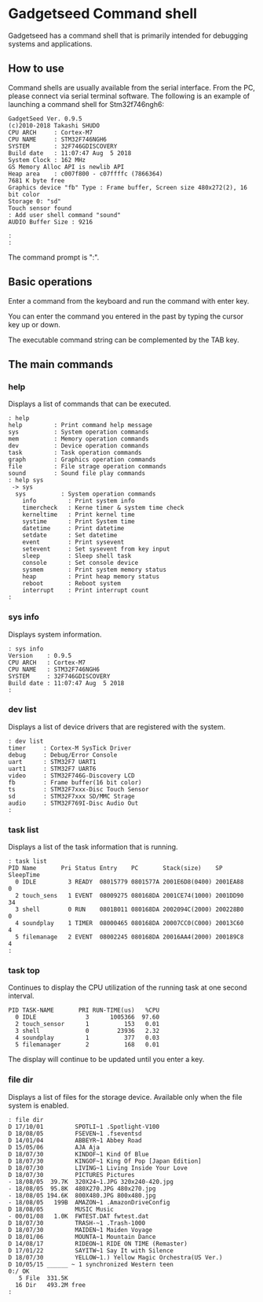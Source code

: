 # Gadgetseed Command shell

Gadgetseed has a command shell that is primarily intended for debugging systems and applications.

## How to use

Command shells are usually available from the serial interface.
From the PC, please connect via serial terminal software.
The following is an example of launching a command shell for Stm32f746ngh6:

```
GadgetSeed Ver. 0.9.5
(c)2010-2018 Takashi SHUDO
CPU ARCH     : Cortex-M7
CPU NAME     : STM32F746NGH6
SYSTEM       : 32F746GDISCOVERY
Build date   : 11:07:47 Aug  5 2018
System Clock : 162 MHz
GS Memory Alloc API is newlib API
Heap area    : c007f800 - c07ffffc (7866364)
7681 K byte free
Graphics device "fb" Type : Frame buffer, Screen size 480x272(2), 16 bit color
Storage 0: "sd"
Touch sensor found
: Add user shell command "sound"
AUDIO Buffer Size : 9216

: 
:
```

The command prompt is ":".

## Basic operations

Enter a command from the keyboard and run the command with enter key.

You can enter the command you entered in the past by typing the cursor key up or down.

The executable command string can be complemented by the TAB key.

## The main commands

### help

Displays a list of commands that can be executed.

```
: help  
help         : Print command help message
sys          : System operation commands
mem          : Memory operation commands
dev          : Device operation commands
task         : Task operation commands
graph        : Graphics operation commands
file         : File strage operation commands
sound        : Sound file play commands
: help sys
 -> sys
  sys          : System operation commands
    info         : Print system info
    timercheck   : Kerne timer & system time check
    kerneltime   : Print kernel time
    systime      : Print System time
    datetime     : Print datetime
    setdate      : Set datetime
    event        : Print sysevent
    setevent     : Set sysevent from key input
    sleep        : Sleep shell task
    console      : Set console device
    sysmem       : Print system memory status
    heap         : Print heap memory status
    reboot       : Reboot system
    interrupt    : Print interrupt count
:
```

### sys info

Displays system information.

```
: sys info 
Version    : 0.9.5
CPU ARCH   : Cortex-M7
CPU NAME   : STM32F746NGH6
SYSTEM     : 32F746GDISCOVERY
Build date : 11:07:47 Aug  5 2018
:
```

### dev list

Displays a list of device drivers that are registered with the system.

```
: dev list 
timer     : Cortex-M SysTick Driver
debug     : Debug/Error Console
uart      : STM32F7 UART1
uart1     : STM32F7 UART6
video     : STM32F746G-Discovery LCD
fb        : Frame buffer(16 bit color)
ts        : STM32F7xxx-Disc Touch Sensor
sd        : STM32F7xxx SD/MMC Strage
audio     : STM32F769I-Disc Audio Out
: 
```

### task list

Displays a list of the task information that is running.

```
: task list 
PID Name       Pri Status Entry    PC       Stack(size)    SP       SleepTime
  0 IDLE         3 READY  08015779 0801577A 2001E6D8(0400) 2001EA88         0
  2 touch_sens   1 EVENT  08009275 080168DA 2001CE74(1000) 2001DD90        34
  3 shell        0 RUN    0801B011 080168DA 2002094C(2000) 200228B0         0
  4 soundplay    1 TIMER  08000465 080168DA 20007CC0(C000) 20013C60         4
  5 filemanage   2 EVENT  08002245 080168DA 20016AA4(2000) 200189C8         4
:
```

### task top

Continues to display the CPU utilization of the running task at one second interval.

```
PID TASK-NAME       PRI RUN-TIME(us)   %CPU
  0 IDLE              3      1005366  97.60
  2 touch_sensor      1          153   0.01
  3 shell             0        23936   2.32
  4 soundplay         1          377   0.03
  5 filemanager       2          168   0.01
```

The display will continue to be updated until you enter a key.

### file dir

Displays a list of files for the storage device.
Available only when the file system is enabled.

```
: file dir 
D 17/10/01         SPOTLI~1 .Spotlight-V100
D 18/08/05         FSEVEN~1 .fseventsd
D 14/01/04         ABBEYR~1 Abbey Road
D 15/05/06         AJA Aja
D 18/07/30         KINDOF~1 Kind Of Blue
D 18/07/30         KINGOF~1 King Of Pop [Japan Edition]
D 18/07/30         LIVING~1 Living Inside Your Love
D 18/07/30         PICTURES Pictures
- 18/08/05  39.7K  320X24~1.JPG 320x240-420.jpg
- 18/08/05  95.8K  480X270.JPG 480x270.jpg
- 18/08/05 194.6K  800X480.JPG 800x480.jpg
- 18/08/05   199B  AMAZON~1 .AmazonDriveConfig
D 18/08/05         MUSIC Music
- 00/01/08   1.0K  FWTEST.DAT fwtest.dat
D 18/07/30         TRASH-~1 .Trash-1000
D 18/07/30         MAIDEN~1 Maiden Voyage
D 18/01/06         MOUNTA~1 Mountain Dance
D 14/08/17         RIDEON~1 RIDE ON TIME (Remaster)
D 17/01/22         SAYITW~1 Say It with Silence
D 18/07/30         YELLOW~1.) Yellow Magic Orchestra(US Ver.)
D 10/05/15 ______ ~ 1 synchronized Western teen
0:/ OK
   5 File  331.5K
  16 Dir   493.2M free
:
```
